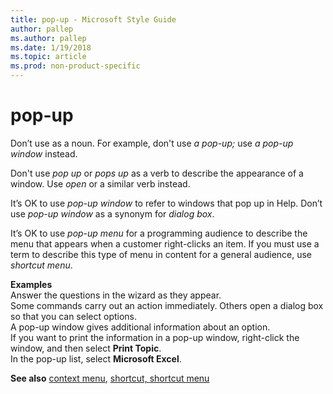 ```yaml
---
title: pop-up - Microsoft Style Guide
author: pallep
ms.author: pallep
ms.date: 1/19/2018
ms.topic: article
ms.prod: non-product-specific
---
```


# pop-up

Don’t use as a noun. For example, don't use *a pop-up;* use *a pop-up window* instead.

Don't use *pop up* or *pops up* as a verb to describe the appearance of a window. Use *open* or a similar verb instead. 

It’s OK to use *pop-up window* to refer to windows that pop up in Help. Don’t use *pop-up window* as a synonym for *dialog box*.

It’s OK to use
*pop-up menu* for a programming audience to describe the menu that appears when a customer right-clicks an item. If you must use a term to describe this type of menu in content for a general audience, use *shortcut menu*.

**Examples**  
Answer the questions in the wizard as they appear.   
Some commands carry out an action immediately. Others open a dialog box so that you can select options.  
A pop-up window gives additional information about an option.  
If you want to print the information in a pop-up window, right-click the window, and then select **Print Topic**.  
In the pop-up list, select **Microsoft Excel**.  

**See also** [context menu](/style-guide/a-z-word-list-term-collections/c/context-menu), [shortcut, shortcut menu](/style-guide/a-z-word-list-term-collections/s/shortcut-shortcut-menu)
